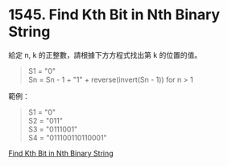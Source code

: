 # 1545. Find Kth Bit in Nth Binary String

給定 n, k 的正整數，請根據下方方程式找出第 k 的位置的值。

> S1 = "0" <br>
> Sn = Sn - 1 + "1" + reverse(invert(Sn - 1)) for n > 1

範例：

> S1 = "0" <br>
> S2 = "011" <br>
> S3 = "0111001" <br>
> S4 = "011100110110001"

[Find Kth Bit in Nth Binary String](https://leetcode.com/problems/find-kth-bit-in-nth-binary-string/)
